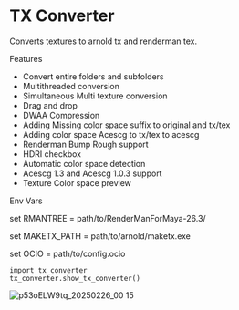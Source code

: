 # TX Converter
 Converts textures to arnold tx and renderman tex.
 
Features
 - Convert entire folders and subfolders
 - Multithreaded conversion
 - Simultaneous Multi texture conversion
 - Drag and drop
 - DWAA Compression
 - Adding Missing color space suffix to original and tx/tex
 - Adding color space Acescg to tx/tex to acescg
 - Renderman Bump Rough support
 - HDRI checkbox
 - Automatic color space detection
 - Acescg 1.3 and Acescg 1.0.3 support
 - Texture Color space preview

Env Vars

 set RMANTREE = path/to/RenderManForMaya-26.3/
 
 set MAKETX_PATH = path/to/arnold/maketx.exe 
 
 set OCIO = path/to/config.ocio
 


```
import tx_converter
tx_converter.show_tx_converter()
```

![p53oELW9tq_20250226_00 15](https://github.com/user-attachments/assets/fa7e8e7a-ec93-4df8-9d32-e4f6d62b13d2)
